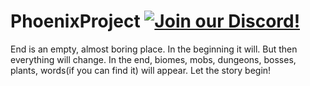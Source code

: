 # PhoenixProject [![Join our Discord!]()](https://discord.gg/pb2SGcHRBz)
End is an empty, almost boring place. In the beginning it will. But then everything will change. 
In the end, biomes, mobs, dungeons, bosses, plants, words(if you can find it) will appear. Let the story begin!
